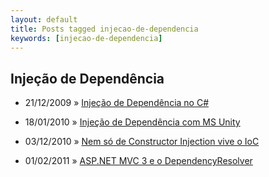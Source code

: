 ```yaml
---
layout: default
title: Posts tagged injecao-de-dependencia
keywords: [injecao-de-dependencia]
---
```

<h2 class="category">Injeção de Dependência</h2>
<ul class="posts">
<li>
<p>
<span class="date">21/12/2009</span> &raquo; 
<a href="/blog/injecao-de-dependencia">Injeção de Dependência no C#</a>
</p>
</li> 
<li>
<p>
<span class="date">18/01/2010</span> &raquo; 
<a href="/blog/injecao-de-dependencia-com-ms-unity">Injeção de Dependência com MS Unity</a>
</p>
</li> 
<li>
<p>
<span class="date">03/12/2010</span> &raquo; 
<a href="/blog/nem-so-de-constructor-injection-vive-o-ioc">Nem só de Constructor Injection vive o IoC</a>
</p>
</li> 
<li>
<p>
<span class="date">01/02/2011</span> &raquo; 
<a href="/blog/asp-net-mvc-3-e-o-dependencyresolver">ASP.NET MVC 3 e o DependencyResolver</a>
</p>
</li> 
</ul>
